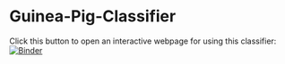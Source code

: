 # Guinea-Pig-Classifier

Click this button to open an interactive webpage for using this classifier:
[![Binder](https://mybinder.org/badge_logo.svg)](https://mybinder.org/v2/gh/alsozatch/Guinea-Pig-Classifier/master?urlpath=%2Fvoila%2Frender%2Fgp_classifier.ipynb)
